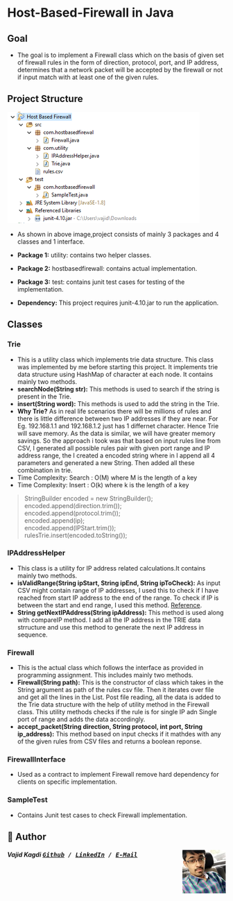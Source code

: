 # Host-Based-Firewall in Java


## Goal

* The goal is to implement a Firewall class which on the basis of given set of firewall rules in the form of direction, protocol, port, and IP address, determines that a network packet will be accepted by the firewall or not if input match with at least one of the given rules.


## Project Structure
![Project Structure](/images/project_structure.png)


* As shown in above image,project consists of mainly 3 packages and 4 classes and 1 interface.
*	**Package 1:** utility: contains two helper classes.

*	**Package 2:** hostbasedfirewall: contains actual implementation.

*	**Package 3:** test: contains junit test cases for testing of the implementation.

*	**Dependency:** This project requires junit-4.10.jar to run the application.

## Classes

### Trie 
- This is a utility class which implements trie data structure. This class was implemented by me before starting this project. It implements trie data structure using HashMap of character at each node. It contains mainly two methods. 
- **searchNode(String str):** This methods is used to search if the string is present in the Trie.  
- **insert(String word):** This methods is used to add the string in the Trie.  
- **Why Trie?** As in real life scenarios there will be millions of rules and there is little difference between two IP addresses if they are near. For Eg. 192.168.1.1 and 192.168.1.2 just has 1 differnet character. Hence Trie will save memory. As the data is similar, we will have greater memory savings. So the approach i took was that based on input rules line from CSV, I generated all possible rules pair with given port range and IP address range, the I created a encoded string where in I append all 4 parameters and generated a new String. Then added all these combination in trie. 
- Time Complexity: Search : O(M) where M is the length of a key
- Time Complexity: Insert : O(k) where k is the length of a key
  
  
> StringBuilder encoded = new StringBuilder();  
>	encoded.append(direction.trim());  
> encoded.append(protocol.trim());  
> encoded.append(ip);  
> encoded.append(IPStart.trim());  
> rulesTrie.insert(encoded.toString());  

  
### IPAddressHelper
- This class is a utility for IP address related calculations.It contains mainly two methods. 
- **isValidRange(String ipStart, String ipEnd, String ipToCheck):** As input CSV might contain range of IP addresses, I used this to check if I have reached from start IP address to the end of the range. To check if IP is between the start and end range, I used this method. [Reference](https://gist.github.com/madan712/6651967).
- **String getNextIPAddress(String ipAddress):** This method is used along with compareIP method. I add all the IP address in the TRIE data strructure and use this method to generate the next IP address in sequence.  


### Firewall
- This is the actual class which follows the interface as provided in programming assignment. This includes mainly two methods.
- **Firewall(String path):** This is the constructor of class which takes in the String argument as path of the rules csv file. Then it iterates over file and get all the lines in the List. Post file reading, all the data is added to the Trie data structure with the help of utility method in the Firewall class. This utility methods checks if the rule is for single IP adn Single port of range and adds the data accordingly.
- **accept_packet(String direction, String protocol, int port, String ip_address):** This method based on input checks if it mathdes with any of the given rules from CSV files and returns a boolean reponse. 

### FirewallInterface
- Used as a contract to implement Firewall remove hard dependency for clients on specific implementation.

### SampleTest
- Contains Junit test cases to check Firewall implementation.


## 📝 Author
[<img src="https://github.com/heyitsvajid/heyitsvajid.github.io/blob/master/img/profile.jpg" align="right" height="100">](https://github.com/heyitsvajid)

##### Vajid Kagdi <kbd> [Github](https://github.com/heyitsvajid) / [LinkedIn](https://www.linkedin.com/in/heyitsvajid) / [E-Mail](mailto:vajid9@gmail.com)</kbd>